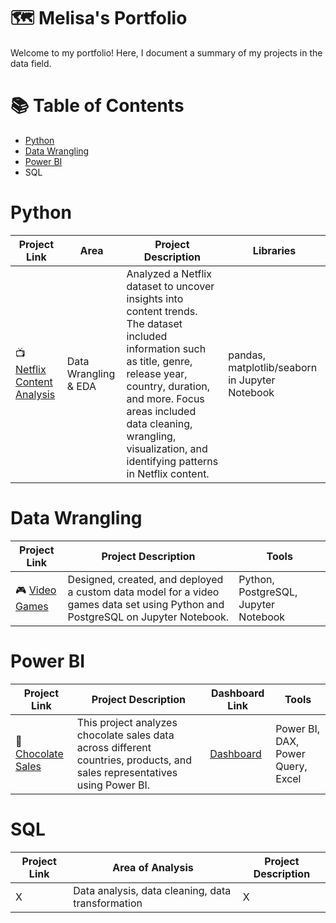 # 🗺 Melisa's Portfolio


Welcome to my portfolio! Here, I document a summary of my projects in the data field.


# 📚 Table of Contents

- [Python](#python)
- [Data Wrangling](#data-wrangling)
- [Power BI](#power-bi)
- SQL


# Python

| Project Link | Area | Project Description | Libraries |    
|---|---|---|---|
| 📺 [Netflix Content Analysis](https://github.com/meljesus/Python/blob/main/netflix_content_analysis.ipynb) |   Data Wrangling & EDA |  Analyzed a Netflix dataset to uncover insights into content trends. The dataset included information such as title, genre, release year, country, duration, and more. Focus areas included data cleaning, wrangling, visualization, and identifying patterns in Netflix content.  | pandas, matplotlib/seaborn in Jupyter Notebook |   


# Data Wrangling

| Project Link  |  Project Description | Tools |
|---|---|---|
| 🎮 [Video Games](https://github.com/melisatuncay/Data-Wrangling/blob/main/Video%20Games/video_game_cleaning.ipynb)  | Designed, created, and deployed a custom data model for a video games data set using Python and PostgreSQL on Jupyter Notebook. |Python, PostgreSQL, Jupyter Notebook |


# Power BI

| Project Link | Project Description | Dashboard Link |Tools |
|---|---|---|---|
| 🍫 [Chocolate Sales](https://github.com/melisatuncay/Power-BI/blob/main/Chocolate-Sales.ipynb) | This project analyzes chocolate sales data across different countries, products, and sales representatives using Power BI. | [Dashboard](https://github.com/melisatuncay/Power-BI/blob/main/PowerBI_ChocolateSales.jpg) | Power BI, DAX, Power Query, Excel |


# SQL

| Project Link | Area of Analysis | Project Description | 
|---|---|---|
| X | Data analysis, data cleaning, data transformation | X | 
